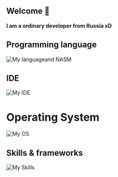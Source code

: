 ## Welcome 👋
**I am a ordinary developer from Russia xD**
## Programming language
![My language](https://skillicons.dev/icons?i=c,cpp,java,lua,py)and NASM

## IDE
![My IDE](https://skillicons.dev/icons?i=vscode,vim,visualstudio)

# Operating System
![My OS](https://skillicons.dev/icons?i=windows,arch)

## Skills & frameworks
![My Skills](https://skillicons.dev/icons?i=arduino,fastapi,flask,git,github,gitlab,mongodb,qt)


<!--
**L1stak/L1stak** is a ✨ _special_ ✨ repository because its `README.md` (this file) appears on your GitHub profile.

Here are some ideas to get you started:

- 🔭 I’m currently working on ...
- 🌱 I’m currently learning ...
- 👯 I’m looking to collaborate on ...
- 🤔 I’m looking for help with ...
- 💬 Ask me about ...
- 📫 How to reach me: ...
- 😄 Pronouns: ...
- ⚡ Fun fact: ...
-->
